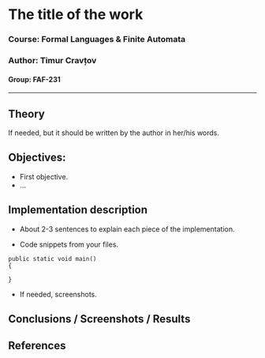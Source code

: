 # The title of the work

### Course: Formal Languages & Finite Automata
### Author: Timur Cravțov
#### Group: FAF-231

----

## Theory
If needed, but it should be written by the author in her/his words.


## Objectives:

* First objective.
* ...


## Implementation description

* About 2-3 sentences to explain each piece of the implementation.


* Code snippets from your files.

```
public static void main() 
{

}
```

* If needed, screenshots.


## Conclusions / Screenshots / Results


## References